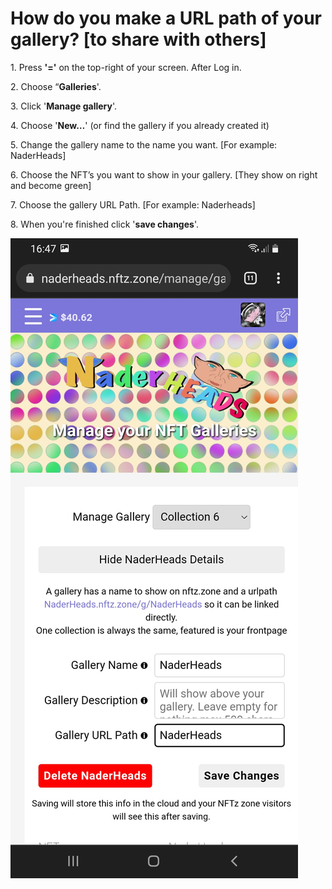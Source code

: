 # How do you make a URL path of your gallery? \[to share with others]

1\. Press **'='** on the top-right of your screen. After Log in.

2\. Choose “**Galleries**'.

3\. Click '**Manage gallery**'.

4\. Choose '**New…**' (or find the gallery if you already created it)

5\. Change the gallery name to the name you want. \[For example: NaderHeads]

6\. Choose the NFT’s you want to show in your gallery. \[They show on right and become green]

7\. Choose the gallery URL Path. \[For example: Naderheads]

8\.  When you're finished click '**save changes**'.

![](<../../.gitbook/assets/Making a Gallery 2.jpg>)
